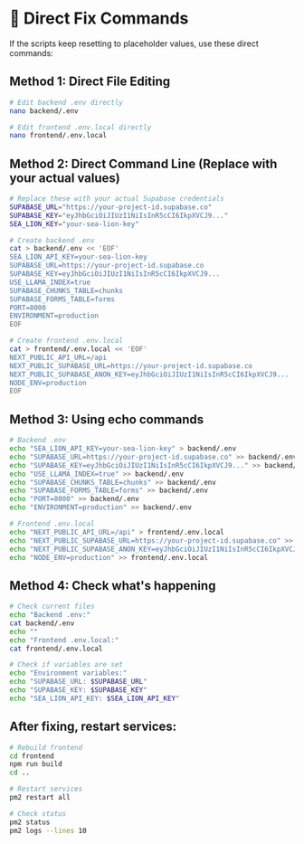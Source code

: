 # 🔧 Direct Fix Commands

If the scripts keep resetting to placeholder values, use these direct commands:

## Method 1: Direct File Editing

```bash
# Edit backend .env directly
nano backend/.env

# Edit frontend .env.local directly  
nano frontend/.env.local
```

## Method 2: Direct Command Line (Replace with your actual values)

```bash
# Replace these with your actual Supabase credentials
SUPABASE_URL="https://your-project-id.supabase.co"
SUPABASE_KEY="eyJhbGciOiJIUzI1NiIsInR5cCI6IkpXVCJ9..."
SEA_LION_KEY="your-sea-lion-key"

# Create backend .env
cat > backend/.env << 'EOF'
SEA_LION_API_KEY=your-sea-lion-key
SUPABASE_URL=https://your-project-id.supabase.co
SUPABASE_KEY=eyJhbGciOiJIUzI1NiIsInR5cCI6IkpXVCJ9...
USE_LLAMA_INDEX=true
SUPABASE_CHUNKS_TABLE=chunks
SUPABASE_FORMS_TABLE=forms
PORT=8000
ENVIRONMENT=production
EOF

# Create frontend .env.local
cat > frontend/.env.local << 'EOF'
NEXT_PUBLIC_API_URL=/api
NEXT_PUBLIC_SUPABASE_URL=https://your-project-id.supabase.co
NEXT_PUBLIC_SUPABASE_ANON_KEY=eyJhbGciOiJIUzI1NiIsInR5cCI6IkpXVCJ9...
NODE_ENV=production
EOF
```

## Method 3: Using echo commands

```bash
# Backend .env
echo "SEA_LION_API_KEY=your-sea-lion-key" > backend/.env
echo "SUPABASE_URL=https://your-project-id.supabase.co" >> backend/.env
echo "SUPABASE_KEY=eyJhbGciOiJIUzI1NiIsInR5cCI6IkpXVCJ9..." >> backend/.env
echo "USE_LLAMA_INDEX=true" >> backend/.env
echo "SUPABASE_CHUNKS_TABLE=chunks" >> backend/.env
echo "SUPABASE_FORMS_TABLE=forms" >> backend/.env
echo "PORT=8000" >> backend/.env
echo "ENVIRONMENT=production" >> backend/.env

# Frontend .env.local
echo "NEXT_PUBLIC_API_URL=/api" > frontend/.env.local
echo "NEXT_PUBLIC_SUPABASE_URL=https://your-project-id.supabase.co" >> frontend/.env.local
echo "NEXT_PUBLIC_SUPABASE_ANON_KEY=eyJhbGciOiJIUzI1NiIsInR5cCI6IkpXVCJ9..." >> frontend/.env.local
echo "NODE_ENV=production" >> frontend/.env.local
```

## Method 4: Check what's happening

```bash
# Check current files
echo "Backend .env:"
cat backend/.env
echo ""
echo "Frontend .env.local:"
cat frontend/.env.local

# Check if variables are set
echo "Environment variables:"
echo "SUPABASE_URL: $SUPABASE_URL"
echo "SUPABASE_KEY: $SUPABASE_KEY"
echo "SEA_LION_API_KEY: $SEA_LION_API_KEY"
```

## After fixing, restart services:

```bash
# Rebuild frontend
cd frontend
npm run build
cd ..

# Restart services
pm2 restart all

# Check status
pm2 status
pm2 logs --lines 10
```

